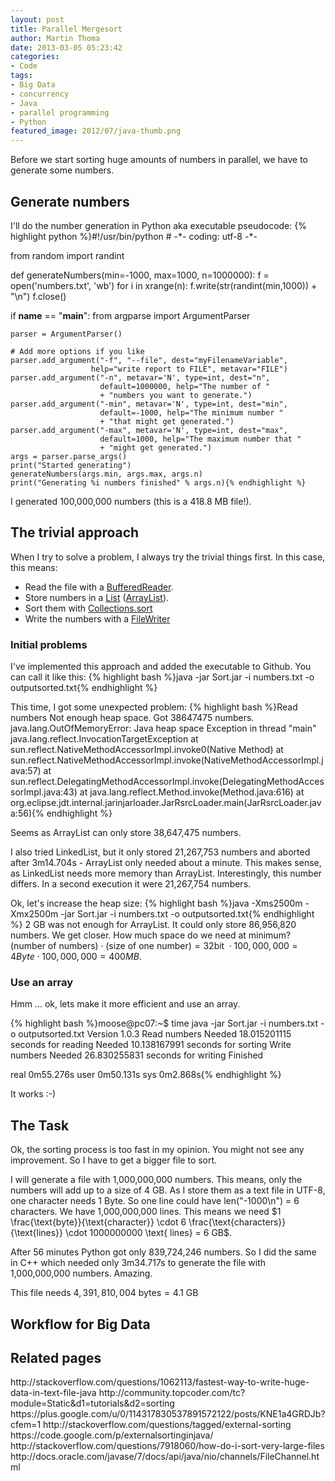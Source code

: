 ```yaml
---
layout: post
title: Parallel Mergesort
author: Martin Thoma
date: 2013-03-05 05:23:42
categories: 
- Code
tags: 
- Big Data
- concurrency
- Java
- parallel programming
- Python
featured_image: 2012/07/java-thumb.png
---
```

Before we start sorting huge amounts of numbers in parallel, we have to generate some numbers.

<h2>Generate numbers</h2>
I'll do the number generation in Python aka executable pseudocode:
{% highlight python %}#!/usr/bin/python
# -*- coding: utf-8 -*-

from random import randint

def generateNumbers(min=-1000, max=1000, n=1000000):
    f = open('numbers.txt', 'wb')
    for i in xrange(n):
        f.write(str(randint(min,1000)) + "\n")
    f.close()

if __name__ == "__main__":
    from argparse import ArgumentParser
     
    parser = ArgumentParser()
     
    # Add more options if you like
    parser.add_argument("-f", "--file", dest="myFilenameVariable",
                      help="write report to FILE", metavar="FILE")
    parser.add_argument("-n", metavar='N', type=int, dest="n", 
                        default=1000000, help="The number of "
                        + "numbers you want to generate.")
    parser.add_argument("-min", metavar='N', type=int, dest="min", 
                        default=-1000, help="The minimum number "
                        + "that might get generated.")
    parser.add_argument("-max", metavar='N', type=int, dest="max", 
                        default=1000, help="The maximum number that "
                        + "might get generated.")
    args = parser.parse_args()
    print("Started generating")
    generateNumbers(args.min, args.max, args.n)
    print("Generating %i numbers finished" % args.n){% endhighlight %}

I generated 100,000,000 numbers (this is a 418.8 MB file!).

<h2>The trivial approach</h2>
When I try to solve a problem, I always try the trivial things first. In this case, this means:
<ul>
  <li>Read the file with a <a href="http://docs.oracle.com/javase/7/docs/api/java/io/BufferedReader.html">BufferedReader</a>.</li>
  <li>Store numbers in a <a href="http://docs.oracle.com/javase/7/docs/api/java/util/List.html">List</a> (<a href="http://docs.oracle.com/javase/7/docs/api/java/util/ArrayList.html">ArrayList</a>).</li>
  <li>Sort them with <a href="http://docs.oracle.com/javase/7/docs/api/java/util/Collections.html#sort(java.util.List)">Collections.sort</a></li>
  <li>Write the numbers with a <a href="http://docs.oracle.com/javase/7/docs/api/java/io/FileWriter.html">FileWriter</a></li>
</ul>

<h3>Initial problems</h3>
I've implemented this approach and added the executable to Github.
You can call it like this:
{% highlight bash %}java -jar Sort.jar -i numbers.txt -o outputsorted.txt{% endhighlight %}

This time, I got some unexpected problem:
{% highlight bash %}Read numbers
Not enough heap space.
Got 38647475 numbers.
java.lang.OutOfMemoryError: Java heap space
Exception in thread "main" java.lang.reflect.InvocationTargetException
	at sun.reflect.NativeMethodAccessorImpl.invoke0(Native Method)
	at sun.reflect.NativeMethodAccessorImpl.invoke(NativeMethodAccessorImpl.java:57)
	at sun.reflect.DelegatingMethodAccessorImpl.invoke(DelegatingMethodAccessorImpl.java:43)
	at java.lang.reflect.Method.invoke(Method.java:616)
	at org.eclipse.jdt.internal.jarinjarloader.JarRsrcLoader.main(JarRsrcLoader.java:56){% endhighlight %}

Seems as ArrayList can only store 38,647,475 numbers. 

I also tried LinkedList, but it only stored 21,267,753 numbers and aborted after 3m14.704s - ArrayList only needed about a minute. This makes sense, as LinkedList needs more memory than ArrayList. Interestingly, this number differs. In a second execution it were 21,267,754 numbers.

Ok, let's increase the heap size:
{% highlight bash %}java -Xms2500m -Xmx2500m -jar Sort.jar -i numbers.txt -o outputsorted.txt{% endhighlight %}
2 GB was not enough for ArrayList. It could only store 86,956,820 numbers. We get closer. How much space do we need at minimum? $(\text{number of numbers}) \cdot (\text{size of one number}) = 32 \text{bit } \cdot 100,000,000 = 4 Byte \cdot 100,000,000 = 400 MB$. 

<h3>Use an array</h3>
Hmm ... ok, lets make it more efficient and use an array.

{% highlight bash %}moose@pc07:~$ time java -jar Sort.jar -i numbers.txt -o outputsorted.txt
Version 1.0.3
Read numbers
Needed 18.015201115 seconds for reading
Needed 10.138167991 seconds for sorting
Write numbers
Needed 26.830255831 seconds for writing
Finished

real	0m55.276s
user	0m50.131s
sys	0m2.868s{% endhighlight %}

It works :-)

<h2>The Task</h2>
Ok, the sorting process is too fast in my opinion. You might not see any improvement. So I have to get a bigger file to sort.

I will generate a file with 1,000,000,000 numbers. This means, only the numbers will add up to a size of 4 GB. As I store them as a text file in UTF-8, one character needs 1 Byte. So one line could have len("-1000\n") = 6 characters. We have 1,000,000,000 lines. This means we need $1 \frac{\text{byte}}{\text{character}} \cdot 6 \frac{\text{characters}}{\text{lines}} \cdot 1000000000 \text{ lines} = 6 GB$.

After 56 minutes Python got only 839,724,246 numbers. So I did the same in C++ which needed only 3m34.717s to generate the file with 1,000,000,000 numbers. Amazing.

This file needs $4,391,810,004 \text{ bytes} = 4.1 \text{ GB}$

<h2>Workflow for Big Data</h2>

<h2>Related pages</h2>
http://stackoverflow.com/questions/1062113/fastest-way-to-write-huge-data-in-text-file-java
http://community.topcoder.com/tc?module=Static&d1=tutorials&d2=sorting
https://plus.google.com/u/0/114317830537891572122/posts/KNE1a4GRDJb?cfem=1
http://stackoverflow.com/questions/tagged/external-sorting
https://code.google.com/p/externalsortinginjava/
http://stackoverflow.com/questions/7918060/how-do-i-sort-very-large-files
http://docs.oracle.com/javase/7/docs/api/java/nio/channels/FileChannel.html